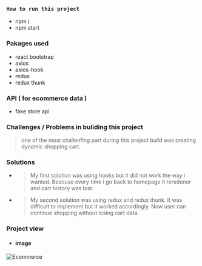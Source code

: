 ### `How to run this project`

-   npm i
-   npm start

### Pakages used

-   react bootstrap
-   axios
-   axios-hook
-   redux
-   redux thunk

### API ( for ecommerce data )

-   fake store api

### Challenges / Problems in buliding this project

> one of the most challenfing part during this project build was creating dynamic shopping cart.

### Solutions

-   > My first solution was using hooks but it did not work the way i wanted. Beacuse every time i go back to homepage it reredener and cart history was lost.
-   > My second solution was using redux and redux thunk. It was difficult to implement but it worked accordingly. Now user can continue shopping without losing cart data.

### Project view

-   #### image

   ![Ecommerce](/public/ecommerce.png)

